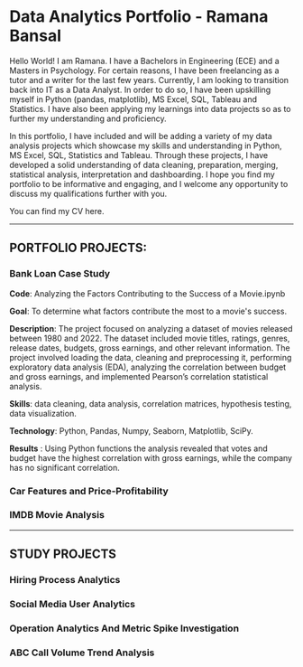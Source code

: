 # Data Analytics Portfolio - Ramana Bansal

Hello World! I am Ramana. I have a Bachelors in Engineering (ECE) and a Masters in Psychology. For certain reasons, I have been freelancing as a tutor and a writer for the last few years. Currently, I am looking to transition back into IT as a Data Analyst. In order to do so, I have been upskilling myself in Python (pandas, matplotlib), MS Excel, SQL, Tableau and Statistics. I have also been applying my learnings into data projects so as to further my understanding and proficiency.

In this portfolio, I have included and will be adding a variety of my data analysis projects which showcase my skills and understanding in Python, MS Excel, SQL, Statistics and Tableau. Through these projects, I have developed a solid understanding of data cleaning, preparation, merging, statistical analysis, interpretation and dashboarding. I hope you find my portfolio to be informative and engaging, and I welcome any opportunity to discuss my qualifications further with you. 

You can find my CV here.

***
## PORTFOLIO PROJECTS:

### Bank Loan Case Study

**Code**: Analyzing the Factors Contributing to the Success of a Movie.ipynb

**Goal**: To determine what factors contribute the most to a movie's success.

**Description**: The project focused on analyzing a dataset of movies released between 1980 and 2022. The dataset included movie titles, ratings, genres, release dates, budgets, gross earnings, and other relevant information. The project involved loading the data, cleaning and preprocessing it, performing exploratory data analysis (EDA), analyzing the correlation between budget and gross earnings, and implemented Pearson’s correlation statistical analysis.

**Skills**: data cleaning, data analysis, correlation matrices, hypothesis testing, data visualization.

**Technology**: Python, Pandas, Numpy, Seaborn, Matplotlib, SciPy.

**Results** : Using Python functions the analysis revealed that votes and budget have the highest correlation with gross earnings, while the company has no significant correlation.

### Car Features and Price-Profitability

### IMDB Movie Analysis

***
## STUDY PROJECTS

### Hiring Process Analytics

### Social Media User Analytics

### Operation Analytics And Metric Spike Investigation

### ABC Call Volume Trend Analysis
